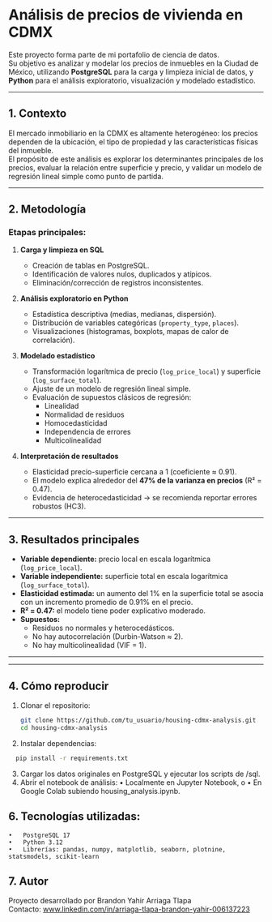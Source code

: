 # Análisis de precios de vivienda en CDMX

Este proyecto forma parte de mi portafolio de ciencia de datos.  
Su objetivo es analizar y modelar los precios de inmuebles en la Ciudad de México, utilizando **PostgreSQL** para la carga y limpieza inicial de datos, y **Python** para el análisis exploratorio, visualización y modelado estadístico.

---

## 1. Contexto
El mercado inmobiliario en la CDMX es altamente heterogéneo: los precios dependen de la ubicación, el tipo de propiedad y las características físicas del inmueble.  
El propósito de este análisis es explorar los determinantes principales de los precios, evaluar la relación entre superficie y precio, y validar un modelo de regresión lineal simple como punto de partida.

---

## 2. Metodología

### Etapas principales:
1. **Carga y limpieza en SQL**  
   - Creación de tablas en PostgreSQL.  
   - Identificación de valores nulos, duplicados y atípicos.  
   - Eliminación/corrección de registros inconsistentes.  

2. **Análisis exploratorio en Python**  
   - Estadística descriptiva (medias, medianas, dispersión).  
   - Distribución de variables categóricas (`property_type`, `places`).  
   - Visualizaciones (histogramas, boxplots, mapas de calor de correlación).  

3. **Modelado estadístico**  
   - Transformación logarítmica de precio (`log_price_local`) y superficie (`log_surface_total`).  
   - Ajuste de un modelo de regresión lineal simple.  
   - Evaluación de supuestos clásicos de regresión:
     - Linealidad  
     - Normalidad de residuos  
     - Homocedasticidad  
     - Independencia de errores  
     - Multicolinealidad  

4. **Interpretación de resultados**  
   - Elasticidad precio-superficie cercana a 1 (coeficiente ≈ 0.91).  
   - El modelo explica alrededor del **47% de la varianza en precios** (R² = 0.47).  
   - Evidencia de heterocedasticidad → se recomienda reportar errores robustos (HC3).  

---

## 3. Resultados principales

- **Variable dependiente:** precio local en escala logarítmica (`log_price_local`).  
- **Variable independiente:** superficie total en escala logarítmica (`log_surface_total`).  
- **Elasticidad estimada:** un aumento del 1% en la superficie total se asocia con un incremento promedio de 0.91% en el precio.  
- **R² = 0.47:** el modelo tiene poder explicativo moderado.  
- **Supuestos:**  
  - Residuos no normales y heterocedásticos.  
  - No hay autocorrelación (Durbin-Watson ≈ 2).  
  - No hay multicolinealidad (VIF = 1).  

---

---

## 4. Cómo reproducir

1. Clonar el repositorio:
   ```bash
   git clone https://github.com/tu_usuario/housing-cdmx-analysis.git
   cd housing-cdmx-analysis
 2.	Instalar dependencias:
  ```bash  
    pip install -r requirements.txt
```
3.	Cargar los datos originales en PostgreSQL y ejecutar los scripts de /sql.
4.	Abrir el notebook de análisis:
•	Localmente en Jupyter Notebook, o
•	En Google Colab subiendo housing_analysis.ipynb.

## 6. Tecnologías utilizadas:

	•	PostgreSQL 17
	•	Python 3.12
	•	Librerías: pandas, numpy, matplotlib, seaborn, plotnine, statsmodels, scikit-learn
 
## 7. Autor

Proyecto desarrollado por Brandon Yahir Arriaga Tlapa\
Contacto: www.linkedin.com/in/arriaga-tlapa-brandon-yahir-006137223
   
